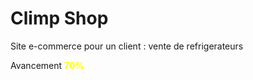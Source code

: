 <h1>Climp Shop</h1>
<p>Site e-commerce pour un client : vente de refrigerateurs</p>
<p>Avancement <strong style="color:yellow">70%</strong> </p>
